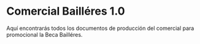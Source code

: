 # Comercial Bailléres 1.0
Aquí encontrarás todos los documentos de producción del comercial para promocional la Beca Bailléres.